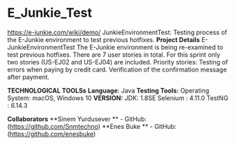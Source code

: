 # E_Junkie_Test
https://e-junkie.com/wiki/demo/ 
JunkieEnvironmentTest: Testing process of the E-Junkie environment to test previous hotfixes.
**Project Details**
E-JunkieEnvironmentTest The E-Junkie environment is being re-examined to test previous hotfixes. There are 7 user stories in total.
For this sprint only two stories (US-EJ02 and US-EJ04) are included.
Priority stories: Testing of errors when paying by credit card. Verification of the confirmation message after payment.

**TECHNOLOGICAL TOOLSs**
**Language**: Java
**Testing Tools:** 
Operating System: macOS, Windows 10 
**VERSION:** 
JDK: 1.8SE 
Selenium : 4.11.0 
TestNG : 6.14.3

**Collaborators**
**Sinem Yurdusever ** - GitHub: (https://github.com/Snmtechno)
**Enes Buke ** - GitHub: (https://github.com/enesbuke)


